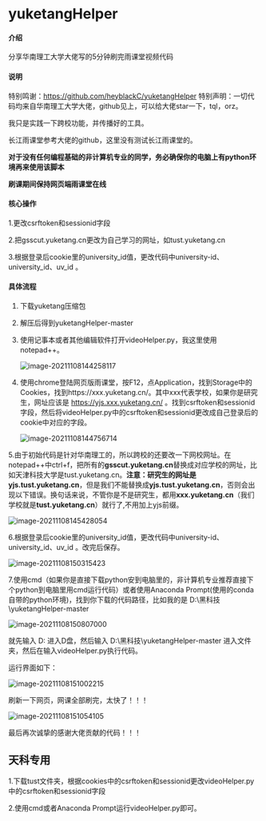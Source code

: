 # yuketangHelper

#### 介绍
分享华南理工大学大佬写的5分钟刷完雨课堂视频代码

#### 说明

特别鸣谢：https://github.com/heyblackC/yuketangHelper
特别声明：一切代码均来自华南理工大学大佬，github见上，可以给大佬star一下，tql，orz。

我只是实践一下跨校功能，并传播好的工具。

长江雨课堂参考大佬的github，这里没有测试长江雨课堂的。

**对于没有任何编程基础的非计算机专业的同学，务必确保你的电脑上有python环境再来使用该脚本**

**刷课期间保持网页端雨课堂在线**

#### 核心操作

1.更改csrftoken和sessionid字段

2.把gsscut.yuketang.cn更改为自己学习的网址，如tust.yuketang.cn

3.根据登录后cookie里的university_id值，更改代码中university-id、university_id、uv_id 。

#### 具体流程

1. 下载yuketang压缩包

2. 解压后得到yuketangHelper-master

3. 使用记事本或者其他编辑软件打开videoHelper.py，我这里使用notepad++。

   ![image-20211108144258117](https://gitee.com/doubleguy/typora/raw/master/img/202111081442285.png)

   

4. 使用chrome登陆网页版雨课堂，按F12，点Application，找到Storage中的Cookies，找到https://xxx.yuketang.cn/。其中xxx代表学校，如果你是研究生，网址应该是 https://yjs.xxx.yuketang.cn/ 。找到csrftoken和sessionid字段，然后将videoHelper.py中的csrftoken和sessionid更改成自己登录后的cookie中对应的字段。

   ![image-20211108144756714](https://gitee.com/doubleguy/typora/raw/master/img/202111081447918.png)

5.由于初始代码是针对华南理工的，所以跨校的还要改一下网校网址。在notepad++中ctrl+f，把所有的**gsscut.yuketang.cn**替换成对应学校的网址，比如天津科技大学是tust.yuketang.cn。**注意：**研究生的网址是**yjs.tust.yuketang.cn**，但是我们不能替换成**yjs.tust.yuketang.cn**，否则会出现以下错误。换句话来说，不管你是不是研究生，都用**xxx.yuketang.cn**（我们学校就是**tust.yuketang.cn**）就行了,不用加上yjs前缀。

![image-20211108145428054](https://gitee.com/doubleguy/typora/raw/master/img/202111081454219.png)

6.根据登录后cookie里的university_id值，更改代码中university-id、university_id、uv_id 。改完后保存。

![image-20211108150315423](https://gitee.com/doubleguy/typora/raw/master/img/202111081503642.png)

7.使用cmd（如果你是直接下载python安到电脑里的，非计算机专业推荐直接下个python到电脑里用cmd运行代码）或者使用Anaconda Prompt(使用的conda自带的python环境)，找到你下载的代码路径，比如我的是  D:\黑科技\yuketangHelper-master

![image-20211108150807000](https://gitee.com/doubleguy/typora/raw/master/img/202111081508064.png)

就先输入 D: 进入D盘，然后输入 D:\黑科技\yuketangHelper-master 进入文件夹，然后在输入videoHelper.py执行代码。

运行界面如下：

![image-20211108151002215](https://gitee.com/doubleguy/typora/raw/master/img/202111081510400.png)

刷新一下网页，网课全部刷完，太快了！！！

![image-20211108151054105](https://gitee.com/doubleguy/typora/raw/master/img/202111081510233.png)

最后再次诚挚的感谢大佬贡献的代码！！！

## 天科专用

1.下载tust文件夹，根据cookies中的csrftoken和sessionid更改videoHelper.py中的csrftoken和sessionid字段

2.使用cmd或者Anaconda Prompt运行videoHelper.py即可。